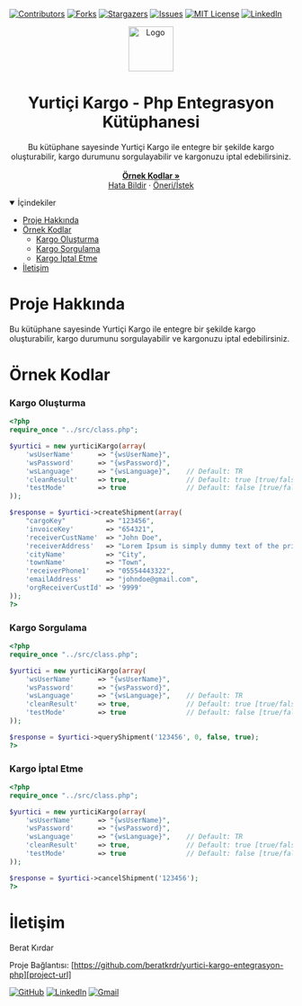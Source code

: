<!-- MARKDOWN LINKS & IMAGES -->
[project-logo-url]: https://www.isgkitapdunyasi.com/dist/img/icons/yurtici-icon.svg
[project-url]: https://github.com/beratkrdr/yurtici-kargo-entegrasyon-php

[github-url]: https://github.com/beratkrdr/
[linkedin-url]: https://www.linkedin.com/in/beratkirdar/
[mail]: mailto:beratkrdr@hotmail.com

[contributors-url]: https://github.com/beratkrdr/yurtici-kargo-entegrasyon-php/graphs/contributors
[forks-url]: https://github.com/beratkrdr/yurtici-kargo-entegrasyon-php/network/members
[stars-url]: https://github.com/beratkrdr/yurtici-kargo-entegrasyon-php/stargazers
[issues-url]: https://github.com/beratkrdr/yurtici-kargo-entegrasyon-php/issues
[license-url]: https://github.com/beratkrdr/yurtici-kargo-entegrasyon-php/blob/master/LICENSE.txt


<!-- PROJECT TOP -->
[![Contributors](https://img.shields.io/github/contributors/beratkrdr/yurtici-kargo-entegrasyon-php.svg?style=for-the-badge)][contributors-url]
[![Forks](https://img.shields.io/github/forks/beratkrdr/yurtici-kargo-entegrasyon-php.svg?style=for-the-badge)][forks-url]
[![Stargazers](https://img.shields.io/github/stars/beratkrdr/yurtici-kargo-entegrasyon-php.svg?style=for-the-badge)][stars-url]
[![Issues](https://img.shields.io/github/issues/beratkrdr/yurtici-kargo-entegrasyon-php.svg?style=for-the-badge)][issues-url]
[![MIT License](https://img.shields.io/github/license/beratkrdr/yurtici-kargo-entegrasyon-php.svg?style=for-the-badge)][license-url]
[![LinkedIn](https://img.shields.io/badge/-LinkedIn-black.svg?style=for-the-badge&logo=linkedin&colorB=555)][linkedin-url]


<!-- PROJECT LOGO -->
<p align="center">
  
  <a href="https://github.com/beratkrdr/yurtici-kargo-entegrasyon-php">
    <img src="https://www.isgkitapdunyasi.com/dist/img/icons/yurtici-icon.svg" alt="Logo" width="80" height="80">
  </a>
  
  <h1 align="center">Yurtiçi Kargo - Php Entegrasyon Kütüphanesi</h1>

  <p align="center">
    Bu kütüphane sayesinde Yurtiçi Kargo ile entegre bir şekilde kargo oluşturabilir, kargo durumunu sorgulayabilir ve kargonuzu iptal edebilirsiniz.
    <br />
    <br />
    <a href="#örnek-kodlar"><strong>Örnek Kodlar »</strong></a>
    <br />
    <a href="https://github.com/beratkrdr/yurtici-kargo-entegrasyon-php/issues">Hata Bildir</a>
    ·
    <a href="https://github.com/beratkrdr/yurtici-kargo-entegrasyon-php/issues">Öneri/İstek</a>
  </p>
</p>


<!-- TABLE OF CONTENTS -->
<details open="open">
  <summary>İçindekiler</summary>
  <ul>
    <li><a href="#proje-hakkında">Proje Hakkında</a></li>
    <li>
      <a href="#örnek-kodlar">Örnek Kodlar</a>
      <ul>
        <li><a href="#kargo-oluşturma">Kargo Oluşturma</a></li>
        <li><a href="#kargo-sorgulama">Kargo Sorgulama</a></li>
        <li><a href="#kargo-iptal-etme">Kargo İptal Etme</a></li>
      </ul>
    </li>
    <li><a href="#iletişim">İletişim</a></li>
  </ul>
</details>


<!-- ABOUT THE PROJECT -->
<h1 id="proje-hakkında">Proje Hakkında</h1>

Bu kütüphane sayesinde Yurtiçi Kargo ile entegre bir şekilde kargo oluşturabilir, kargo durumunu sorgulayabilir ve kargonuzu iptal edebilirsiniz.


<!-- EXAMPLES -->
<h1 id="örnek-kodlar">Örnek Kodlar</h1>

<h3 id="örnek-kodlar">Kargo Oluşturma</h3>

```php
<?php
require_once "../src/class.php";

$yurtici = new yurticiKargo(array(
    'wsUserName'      => "{wsUserName}",
    'wsPassword'      => "{wsPassword}",
    'wsLanguage'      => "{wsLanguage}",    // Default: TR
    'cleanResult'     => true,              // Default: true [true/false]
    'testMode'        => true               // Default: false [true/false]
));

$response = $yurtici->createShipment(array(
    "cargoKey"          => "123456",
    'invoiceKey'        => "654321",
    'receiverCustName'  => "John Doe",
    'receiverAddress'   => "Lorem Ipsum is simply dummy text of the printing and typesetting industry.",
    'cityName'          => "City",
    'townName'          => "Town",
    'receiverPhone1'    => "05554443322",
    'emailAddress'      => "johndoe@gmail.com",
    'orgReceiverCustId' => '9999'
));
?>
```


<h3 id="kargo-sorgulama">Kargo Sorgulama</h3>

```php
<?php
require_once "../src/class.php";

$yurtici = new yurticiKargo(array(
    'wsUserName'      => "{wsUserName}",
    'wsPassword'      => "{wsPassword}",
    'wsLanguage'      => "{wsLanguage}",    // Default: TR
    'cleanResult'     => true,              // Default: true [true/false]
    'testMode'        => true               // Default: false [true/false]
));

$response = $yurtici->queryShipment('123456', 0, false, true);
?>
```


<h3 id="kargo-iptal-etme">Kargo İptal Etme</h3>

```php
<?php
require_once "../src/class.php";

$yurtici = new yurticiKargo(array(
    'wsUserName'      => "{wsUserName}",
    'wsPassword'      => "{wsPassword}",
    'wsLanguage'      => "{wsLanguage}",    // Default: TR
    'cleanResult'     => true,              // Default: true [true/false]
    'testMode'        => true               // Default: false [true/false]
));

$response = $yurtici->cancelShipment('123456');
?>
```

<!-- CONTACT -->
<h1 id="iletişim">İletişim</h1>
Berat Kırdar

Proje Bağlantısı: [https://github.com/beratkrdr/yurtici-kargo-entegrasyon-php][project-url]

[![GitHub](https://img.shields.io/badge/GitHub-100000?style=for-the-badge&logo=github&logoColor=white)][github-url]
[![LinkedIn](https://img.shields.io/badge/LinkedIn-0077B5?style=for-the-badge&logo=linkedin&logoColor=white)][linkedin-url]
[![Gmail](https://img.shields.io/badge/Gmail-D14836?style=for-the-badge&logo=gmail&logoColor=white)][mail]
